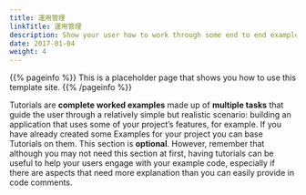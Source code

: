 ```yaml
---
title: 運用管理
linkTitle: 運用管理
description: Show your user how to work through some end to end examples.
date: 2017-01-04
weight: 4
---
```


{{% pageinfo %}} This is a placeholder page that shows you how to use this
template site. {{% /pageinfo %}}

Tutorials are **complete worked examples** made up of **multiple tasks** that
guide the user through a relatively simple but realistic scenario: building an
application that uses some of your project’s features, for example. If you have
already created some Examples for your project you can base Tutorials on them.
This section is **optional**. However, remember that although you may not need
this section at first, having tutorials can be useful to help your users engage
with your example code, especially if there are aspects that need more
explanation than you can easily provide in code comments.
